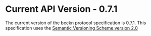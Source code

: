 # Current API Version - 0.7.1

The current version of the beckn protocol specification is 0.7.1. This specification uses the [Semantic Versioning Scheme version 2.0](https://semver.org/spec/v2.0.0.html)